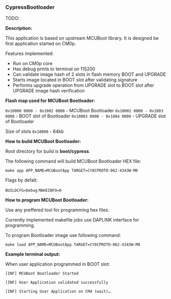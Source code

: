 ### CypressBootloader

TODO:

**Description:**

This application is based on upstream MCUBoot library. It is designed be first application started on CM0p.

Features implemented:
* Run on CM0p core
* Has debug prints to terminal on 115200
* Can validate image hash of 2 slots in flash memory BOOT and UPGRADE
* Starts image located in BOOT slot after validating signature
* Performs upgrade operation from UPGRADE slot to BOOT slot after UPGRADE image hash verification

**Flash map used for MCUBoot Bootloader:**

`0x10000 0000 - 0x1002 0000` - MCUBoot Bootloader
`0x10002 0000 - 0x1003 0000` - BOOT slot of Bootloader
`0x10003 0000 - 0x1004 0000` - UPGRADE slot of Bootloader

Size of slots `0x10000` - 64kb

**How to build MCUBoot Bootloader:**

Root directory for build is **boot/cypress**.

The following command will build MCUBoot Bootloader HEX file:

`make app APP_NAME=MCUBootApp TARGET=CY8CPROTO-062-4343W-M0`

Flags by defalt:

`BUILDCFG=Debug`
`MAKEINFO=0`

**How to program MCUBoot Bootloader:**

Use any preffered tool for programming hex files.

Currently implemented makefile jobs use DAPLINK interface for programming.

To program Bootloader image use following command:

`make load APP_NAME=MCUBootApp TARGET=CY8CPROTO-062-4343W-M0`

**Example terminal output:**

When user application programmed in BOOT slot:

`[INF] MCUBoot Bootloader Started`

`[INF] User Application validated successfully`

`[INF] Starting User Application on CM4 (wait)…`